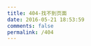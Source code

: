 ```yaml
---
title: 404-找不到页面
date: 2016-05-21 18:53:59
comments: false
permalink: /404
---
```

<body><script type="text/javascript" src="http://qzonestyle.gtimg.cn/qzone_v6/lostchild/search_children.js" charset="utf-8"></script></body>